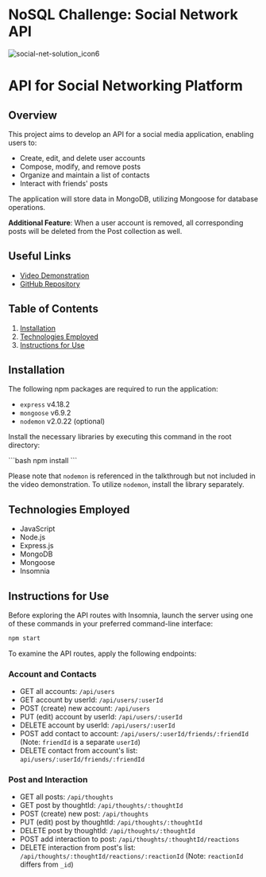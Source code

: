# NoSQL Challenge: Social Network API

![social-net-solution_icon6](https://user-images.githubusercontent.com/113915529/228991431-569833c3-27bf-424c-901a-66d4262aab52.svg)


# API for Social Networking Platform

## Overview

This project aims to develop an API for a social media application, enabling users to:

- Create, edit, and delete user accounts
- Compose, modify, and remove posts 
- Organize and maintain a list of contacts
- Interact with friends' posts 

The application will store data in MongoDB, utilizing Mongoose for database operations.

**Additional Feature**: When a user account is removed, all corresponding posts will be deleted from the Post collection as well.

## Useful Links

- [Video Demonstration]()
- [GitHub Repository]()

## Table of Contents

1. [Installation](#installation)
2. [Technologies Employed](#technologies-employed)
3. [Instructions for Use](#instructions-for-use)

## Installation

The following npm packages are required to run the application:

- `express` v4.18.2
- `mongoose` v6.9.2
- `nodemon` v2.0.22 (optional)

Install the necessary libraries by executing this command in the root directory:

\```bash
npm install
\```

Please note that `nodemon` is referenced in the talkthrough but not included in the video demonstration. To utilize `nodemon`, install the library separately.

## Technologies Employed

- JavaScript
- Node.js
- Express.js
- MongoDB
- Mongoose
- Insomnia

## Instructions for Use

Before exploring the API routes with Insomnia, launch the server using one of these commands in your preferred command-line interface:

```bash
npm start
```



To examine the API routes, apply the following endpoints:

### Account and Contacts

- GET all accounts: `/api/users`
- GET account by userId: `/api/users/:userId`
- POST (create) new account: `/api/users`
- PUT (edit) account by userId: `/api/users/:userId`
- DELETE account by userId: `/api/users/:userId`
- POST add contact to account: `/api/users/:userId/friends/:friendId` (Note: `friendId` is a separate `userId`)
- DELETE contact from account's list: `api/users/:userId/friends/:friendId`

### Post and Interaction

- GET all posts: `/api/thoughts`
- GET post by thoughtId: `/api/thoughts/:thoughtId`
- POST (create) new post: `/api/thoughts`
- PUT (edit) post by thoughtId: `/api/thoughts/:thoughtId`
- DELETE post by thoughtId: `/api/thoughts/:thoughtId`
- POST add interaction to post: `/api/thoughts/:thoughtId/reactions`
- DELETE interaction from post's list: `/api/thoughts/:thoughtId/reactions/:reactionId` (Note: `reactionId` differs from `_id`)


